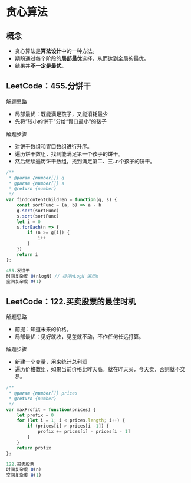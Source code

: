 # 贪心算法
## 概念
- 贪心算法是**算法设计**中的一种方法。
- 期盼通过每个阶段的**局部最优**选择，从而达到全局的最优。
- 结果并**不一定是最优**。
## LeetCode：455.分饼干
解题思路

- 局部最优：既能满足孩子，又能消耗最少
- 先将“较小的饼干”分给“胃口最小”的孩子

解题步骤

- 对饼干数组和胃口数组进行升序。
- 遍历饼干数组，找到能满足第一个孩子的饼干。
- 然后继续遍历饼干数组，找到满足第二、三..n个孩子的饼干。
```javascript
/**
 * @param {number[]} g
 * @param {number[]} s
 * @return {number}
 */
var findContentChildren = function(g, s) {
    const sortFunc = (a, b) => a - b
    g.sort(sortFunc)
    s.sort(sortFunc)
    let i = 0
    s.forEach(n => {
        if (n >= g[i]) {
            i++
        }
    })
    return i
};

455.发饼干
时间复杂度 O(nlogN) // 排序nLogN 遍历n
空间复杂度 O(1)
```
## LeetCode：122.买卖股票的最佳时机 
解题思路

- 前提：知道未来的价格。
- 局部最优：见好就收，见差就不动，不作任何长远打算。

解题步骤

- 新建一个变量，用来统计总利润
- 遍历价格数组，如果当前价格比昨天高，就在昨天买，今天卖，否则就不交易。
```javascript
/**
 * @param {number[]} prices
 * @return {number}
 */
var maxProfit = function(prices) {
    let profix = 0
    for (let i = 1; i < prices.length; i++) {
        if (prices[i] > prices[i -1]) {
            profix += prices[i] - prices[i - 1]
        }
    }
    return profix
};

122.买卖股票
时间复杂度 O(n)
空间复杂度 O(1)
```
